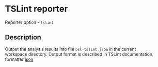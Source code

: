 # TSLint reporter

Reporter option - `tslint`

## Description

Output the analysis results into file `bsl-tslint.json` in the current workspace directory. Output format is described in TSLint documentation, formatter  [json](https://palantir.github.io/tslint/formatters/json/)
